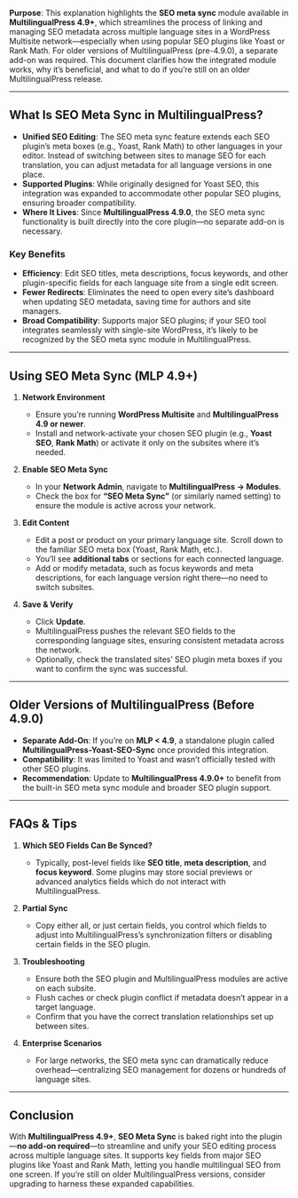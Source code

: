 **Purpose**: This explanation highlights the **SEO meta sync** module available in **MultilingualPress 4.9+**, which streamlines the process of linking and managing SEO metadata across multiple language sites in a WordPress Multisite network—especially when using popular SEO plugins like Yoast or Rank Math. For older versions of MultilingualPress (pre-4.9.0), a separate add-on was required. This document clarifies how the integrated module works, why it’s beneficial, and what to do if you’re still on an older MultilingualPress release.

---

## What Is SEO Meta Sync in MultilingualPress?

- **Unified SEO Editing**: The SEO meta sync feature extends each SEO plugin’s meta boxes (e.g., Yoast, Rank Math) to other languages in your editor. Instead of switching between sites to manage SEO for each translation, you can adjust metadata for all language versions in one place.
- **Supported Plugins**: While originally designed for Yoast SEO, this integration was expanded to accommodate other popular SEO plugins, ensuring broader compatibility.
- **Where It Lives**: Since **MultilingualPress 4.9.0**, the SEO meta sync functionality is built directly into the core plugin—no separate add-on is necessary.

### Key Benefits

- **Efficiency**: Edit SEO titles, meta descriptions, focus keywords, and other plugin-specific fields for each language site from a single edit screen.
- **Fewer Redirects**: Eliminates the need to open every site’s dashboard when updating SEO metadata, saving time for authors and site managers.
- **Broad Compatibility**: Supports major SEO plugins; if your SEO tool integrates seamlessly with single-site WordPress, it’s likely to be recognized by the SEO meta sync module in MultilingualPress.

---

## Using SEO Meta Sync (MLP 4.9+)

1. **Network Environment**
    
    - Ensure you’re running **WordPress Multisite** and **MultilingualPress 4.9 or newer**.
    - Install and network-activate your chosen SEO plugin (e.g., **Yoast SEO**, **Rank Math**) or activate it only on the subsites where it’s needed.
2. **Enable SEO Meta Sync**
    
    - In your **Network Admin**, navigate to **MultilingualPress → Modules**.
    - Check the box for **“SEO Meta Sync”** (or similarly named setting) to ensure the module is active across your network.
3. **Edit Content**
    
    - Edit a post or product on your primary language site. Scroll down to the familiar SEO meta box (Yoast, Rank Math, etc.).
    - You’ll see **additional tabs** or sections for each connected language.
    - Add or modify metadata, such as focus keywords and meta descriptions, for each language version right there—no need to switch subsites.
4. **Save & Verify**
    
    - Click **Update**.
    - MultilingualPress pushes the relevant SEO fields to the corresponding language sites, ensuring consistent metadata across the network.
    - Optionally, check the translated sites’ SEO plugin meta boxes if you want to confirm the sync was successful.

---

## Older Versions of MultilingualPress (Before 4.9.0)

- **Separate Add-On**: If you’re on **MLP < 4.9**, a standalone plugin called **MultilingualPress-Yoast-SEO-Sync** once provided this integration.
- **Compatibility**: It was limited to Yoast and wasn’t officially tested with other SEO plugins.
- **Recommendation**: Update to **MultilingualPress 4.9.0+** to benefit from the built-in SEO meta sync module and broader SEO plugin support.

---

## FAQs & Tips

1. **Which SEO Fields Can Be Synced?**
    
    - Typically, post-level fields like **SEO title**, **meta description**, and **focus keyword**. Some plugins may store social previews or advanced analytics fields which do not interact with MultilingualPress.
2. **Partial Sync**
    
    - Copy either all, or just certain fields, you control which fields to adjust into MultilingualPress’s synchronization filters or disabling certain fields in the SEO plugin.
3. **Troubleshooting**
    
    - Ensure both the SEO plugin and MultilingualPress modules are active on each subsite.
    - Flush caches or check plugin conflict if metadata doesn’t appear in a target language.
    - Confirm that you have the correct translation relationships set up between sites.
4. **Enterprise Scenarios**
    
    - For large networks, the SEO meta sync can dramatically reduce overhead—centralizing SEO management for dozens or hundreds of language sites.

---

## Conclusion

With **MultilingualPress 4.9+**, **SEO Meta Sync** is baked right into the plugin—**no add-on required**—to streamline and unify your SEO editing process across multiple language sites. It supports key fields from major SEO plugins like Yoast and Rank Math, letting you handle multilingual SEO from one screen. If you’re still on older MultilingualPress versions, consider upgrading to harness these expanded capabilities.
